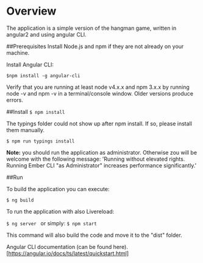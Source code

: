# Overview
The application is a simple version of the hangman game, written in angular2 and using angular CLI.

##Prerequisites
Install Node.js and npm if they are not already on your machine.

Install Angular CLI:

`
$npm install -g angular-cli
`

Verify that you are running at least node v4.x.x and npm 3.x.x by running node -v and npm -v in a terminal/console window. Older versions produce errors.

##Install
`$ npm install`

The typings folder could not show up after npm install. If so, please install them manually.

`
$ npm run typings install
`

**Note:** you should run the application as administrator. Otherwise zou will be welcome with the following message: 'Running without elevated rights. Running Ember CLI "as Administrator" increases performance significantly.'

##Run

To build the application you can execute:

`
$ ng build
`

To run the application with also Livereload:

`
$ ng server 
`
or simply: 
`
$ npm start 
`

This command will also build the code and move it to the "dist" folder.

Angular CLI documentation (can be found here).[https://angular.io/docs/ts/latest/quickstart.html]
